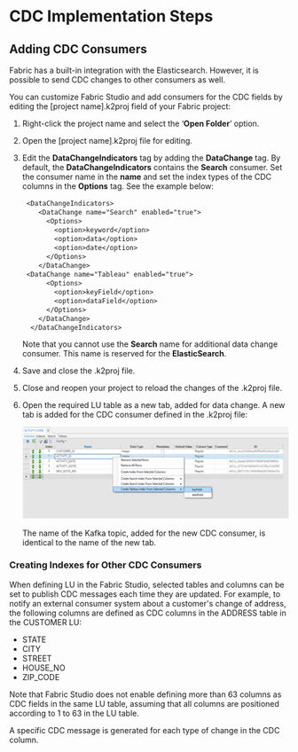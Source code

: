 # CDC Implementation Steps

## Adding CDC Consumers

Fabric has a built-in integration with the Elasticsearch. However, it is possible to send CDC changes to other consumers as well. 

You can customize Fabric Studio and add consumers for the CDC fields by editing the [project name].k2proj field of your Fabric project:

1.  Right-click the project name and select the ‘**Open Folder**’ option.

2. Open the [project name].k2proj file for editing.

3. Edit the **DataChangeIndicators** tag by adding the **DataChange** tag. By default, the **DataChangeIndicators** contains the **Search** consumer.  Set the consumer name in the **name** and set the index types of the CDC columns in the **Options** tag.  See the example below:

   ```
    <DataChangeIndicators>
       <DataChange name="Search" enabled="true">
         <Options>
           <option>keyword</option>
           <option>data</option>
           <option>date</option>
         </Options>
       </DataChange>
   	<DataChange name="Tableau" enabled="true">
         <Options>
           <option>keyField</option>
           <option>dataField</option>
         </Options>
       </DataChange>
     </DataChangeIndicators>
   ```
   
   Note that you cannot use the **Search** name for additional data change consumer. This name is reserved for the **ElasticSearch**. 
   
   
   
4. Save and close the .k2proj file.

5. Close and reopen your project to reload the changes of the .k2proj file.

6. Open the required LU table as a new tab, added for data change.  A new tab is added for the CDC consumer defined in the .k2proj file: 

   ![cdc_consumers](images/cdc_consumers_tabs.png)

   

   The name of the Kafka topic, added for the new CDC consumer, is identical to the name of the new tab. 

    

### Creating Indexes for Other CDC Consumers



When defining LU in the Fabric Studio, selected tables and columns can be set to publish CDC messages each time they are updated. 
For example, to notify an external consumer system about a customer's change of address, the following columns are defined as CDC columns in the ADDRESS table in the CUSTOMER LU: 

-  STATE
-  CITY
-  STREET
-  HOUSE_NO
-  ZIP_CODE 

Note that Fabric Studio does not enable defining more than 63 columns as CDC fields in the same LU table, assuming that all columns are positioned according to 1 to 63 in the LU table.

A specific CDC message is generated for each type of change in the CDC column. 
